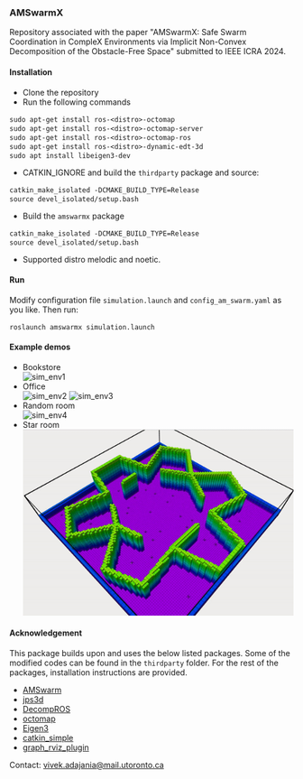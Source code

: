 ### AMSwarmX 
Repository associated with the paper "AMSwarmX: Safe Swarm Coordination in CompleX Environments via
Implicit Non-Convex Decomposition of the Obstacle-Free Space" submitted to IEEE ICRA 2024.

#### Installation

* Clone the repository
* Run the following commands
```
sudo apt-get install ros-<distro>-octomap
sudo apt-get install ros-<distro>-octomap-server
sudo apt-get install ros-<distro>-octomap-ros
sudo apt-get install ros-<distro>-dynamic-edt-3d
sudo apt install libeigen3-dev
```
* CATKIN_IGNORE and build the ```thirdparty``` package and source:
```
catkin_make_isolated -DCMAKE_BUILD_TYPE=Release
source devel_isolated/setup.bash
```
* Build the ```amswarmx``` package
```
catkin_make_isolated -DCMAKE_BUILD_TYPE=Release
source devel_isolated/setup.bash
```
* Supported distro melodic and noetic.

#### Run
Modify configuration file ```simulation.launch``` and ```config_am_swarm.yaml``` as you like. Then run:
```
roslaunch amswarmx simulation.launch
```
#### Example demos
* Bookstore  
![sim_env1](amswarmx/media/bookstore.gif)   
* Office  
![sim_env2](amswarmx/media/office.gif) ![sim_env3](amswarmx/media/office_follower.gif)   
* Random room  
![sim_env4](amswarmx/media/random_room.gif)    
* Star room  
![sim_env5](amswarmx/media/star_room.gif)  

#### Acknowledgement
This package builds upon and uses the below listed packages. Some of the  modified codes can be found in the ```thirdparty``` folder. For the rest of the packages, installation instructions are provided.


* [AMSwarm](https://github.com/utiasDSL/AMSwarm)
* [jps3d](https://github.com/KumarRobotics/jps3d/tree/master)
* [DecompROS](https://github.com/sikang/DecompROS)
* [octomap](https://github.com/OctoMap/octomap)
* [Eigen3](https://eigen.tuxfamily.org/index.php?title=Main_Page)
* [catkin_simple](https://github.com/catkin/catkin_simple)
* [graph_rviz_plugin](https://gitlab.com/InstitutMaupertuis/graph_rviz_plugin)


Contact: vivek.adajania@mail.utoronto.ca


